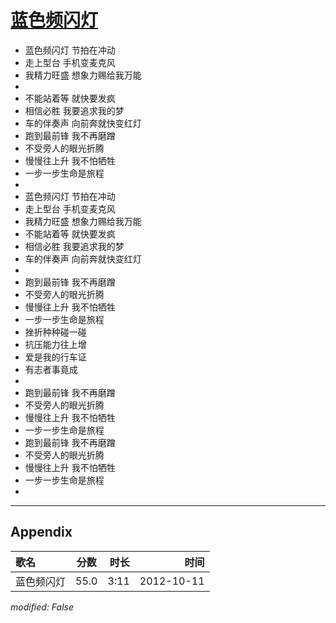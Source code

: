 # [蓝色频闪灯](https://music.163.com/song?id=25638632)

* 蓝色频闪灯 节拍在冲动
* 走上型台 手机变麦克风
* 我精力旺盛 想象力赐给我万能
* 
* 不能站着等 就快要发疯
* 相信必胜 我要追求我的梦
* 车的伴奏声 向前奔就快变红灯
* 跑到最前锋 我不再磨蹭
* 不受旁人的眼光折腾
* 慢慢往上升 我不怕牺牲
* 一步一步生命是旅程
* 
* 蓝色频闪灯 节拍在冲动
* 走上型台 手机变麦克风
* 我精力旺盛 想象力赐给我万能
* 不能站着等 就快要发疯
* 相信必胜 我要追求我的梦
* 车的伴奏声 向前奔就快变红灯
* 
* 跑到最前锋 我不再磨蹭
* 不受旁人的眼光折腾
* 慢慢往上升 我不怕牺牲
* 一步一步生命是旅程
* 挫折种种碰一碰
* 抗压能力往上增
* 爱是我的行车证
* 有志者事竟成
* 
* 跑到最前锋 我不再磨蹭
* 不受旁人的眼光折腾
* 慢慢往上升 我不怕牺牲
* 一步一步生命是旅程
* 跑到最前锋 我不再磨蹭
* 不受旁人的眼光折腾
* 慢慢往上升 我不怕牺牲
* 一步一步生命是旅程
* 


---

## Appendix

|歌名|分数|时长|时间|
|:---|:---:|---:|---:|
|蓝色频闪灯|55.0|3:11|2012-10-11

*modified: False*